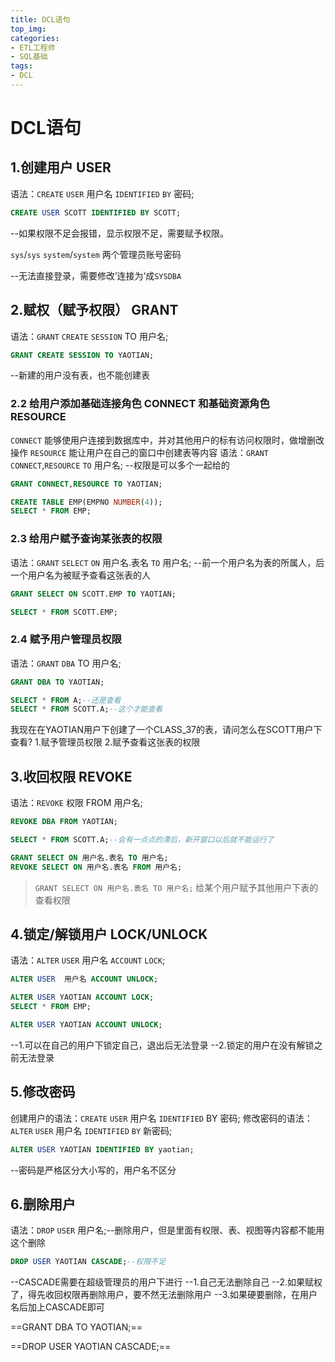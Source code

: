 ```yaml
---
title: DCL语句
top_img: 
categories: 
- ETL工程师
- SQL基础
tags:
- DCL
---
```


# DCL语句





## 1.创建用户 USER

语法：`CREATE` `USER` 用户名 `IDENTIFIED` `BY` 密码;

```sql
CREATE USER SCOTT IDENTIFIED BY SCOTT;
```

--如果权限不足会报错，显示权限不足，需要赋予权限。



`sys`/`sys`  `system`/`system` 两个管理员账号密码

--无法直接登录，需要修改’连接为‘成`SYSDBA`



## 2.赋权（赋予权限） GRANT

语法：`GRANT` `CREATE` `SESSION` TO 用户名;

```sql
GRANT CREATE SESSION TO YAOTIAN;
```

--新建的用户没有表，也不能创建表

### 2.2 给用户添加基础连接角色 CONNECT 和基础资源角色 RESOURCE

`CONNECT` 能够使用户连接到数据库中，并对其他用户的标有访问权限时，做增删改操作
`RESOURCE` 能让用户在自己的窗口中创建表等内容
语法：`GRANT` `CONNECT`,`RESOURCE` `TO` 用户名;
--权限是可以多个一起给的

```sql
GRANT CONNECT,RESOURCE TO YAOTIAN;

CREATE TABLE EMP(EMPNO NUMBER(4));
SELECT * FROM EMP;
```

### 2.3 给用户赋予查询某张表的权限

语法：`GRANT` `SELECT` `ON` 用户名.表名 `TO` 用户名;
--前一个用户名为表的所属人，后一个用户名为被赋予查看这张表的人

```sql
GRANT SELECT ON SCOTT.EMP TO YAOTIAN;

SELECT * FROM SCOTT.EMP;
```

### 2.4 赋予用户管理员权限

语法：`GRANT` `DBA` TO 用户名;

```sql
GRANT DBA TO YAOTIAN;

SELECT * FROM A;--还是查看
SELECT * FROM SCOTT.A;--这个才能查看
```

我现在在YAOTIAN用户下创建了一个CLASS_37的表，请问怎么在SCOTT用户下查看?
1.赋予管理员权限
2.赋予查看这张表的权限

## 3.收回权限 REVOKE

语法：`REVOKE` 权限 FROM 用户名;

```sql
REVOKE DBA FROM YAOTIAN;

SELECT * FROM SCOTT.A;--会有一点点的滞后，新开窗口以后就不能运行了

GRANT SELECT ON 用户名.表名 TO 用户名;
REVOKE SELECT ON 用户名.表名 FROM 用户名;


```

> `GRANT SELECT ON 用户名.表名 TO 用户名;` 给某个用户赋予其他用户下表的查看权限

## 4.锁定/解锁用户 LOCK/UNLOCK

语法：`ALTER` `USER`  用户名 `ACCOUNT` `LOCK`;

```sql
ALTER USER  用户名 ACCOUNT UNLOCK;

ALTER USER YAOTIAN ACCOUNT LOCK;
SELECT * FROM EMP;

ALTER USER YAOTIAN ACCOUNT UNLOCK;
```



--1.可以在自己的用户下锁定自己，退出后无法登录
--2.锁定的用户在没有解锁之前无法登录

## 5.修改密码

创建用户的语法：`CREATE` `USER` 用户名 `IDENTIFIED` BY 密码;
修改密码的语法：`ALTER`  `USER` 用户名 `IDENTIFIED` `BY` 新密码;

```sql
ALTER USER YAOTIAN IDENTIFIED BY yaotian;
```

--密码是严格区分大小写的，用户名不区分

## 6.删除用户

语法：`DROP` `USER` 用户名;--删除用户，但是里面有权限、表、视图等内容都不能用这个删除

```sql
DROP USER YAOTIAN CASCADE;--权限不足
```

--CASCADE需要在超级管理员的用户下进行
--1.自己无法删除自己
--2.如果赋权了，得先收回权限再删除用户，要不然无法删除用户
--3.如果硬要删除，在用户名后加上CASCADE即可

==GRANT DBA TO YAOTIAN;==

==DROP USER YAOTIAN CASCADE;==